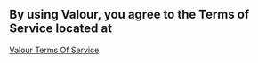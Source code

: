 ## By using Valour, you agree to the Terms of Service located at
[Valour Terms Of Service](https://valour.gg/tos)
